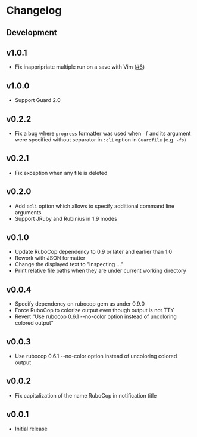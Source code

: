 # Changelog

## Development

## v1.0.1

* Fix inappripriate multiple run on a save with Vim ([#6](https://github.com/yujinakayama/guard-rubocop/pull/6))

## v1.0.0

* Support Guard 2.0

## v0.2.2

* Fix a bug where `progress` formatter was used when `-f` and its argument were specified without separator in `:cli` option in `Guardfile` (e.g. `-fs`)

## v0.2.1

* Fix exception when any file is deleted

## v0.2.0

* Add `:cli` option which allows to specify additional command line arguments
* Support JRuby and Rubinius in 1.9 modes

## v0.1.0

* Update RuboCop dependency to 0.9 or later and earlier than 1.0
* Rework with JSON formatter
* Change the displayed text to "Inspecting ..."
* Print relative file paths when they are under current working directory

## v0.0.4

* Specify dependency on rubocop gem as under 0.9.0
* Force RuboCop to colorize output even though output is not TTY
* Revert "Use rubocop 0.6.1 --no-color option instead of uncoloring colored output"

## v0.0.3

* Use rubocop 0.6.1 --no-color option instead of uncoloring colored output

## v0.0.2

* Fix capitalization of the name RuboCop in notification title

## v0.0.1

* Initial release
